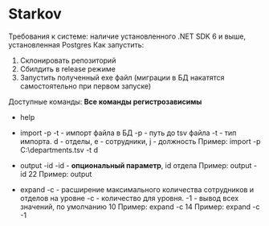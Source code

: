 # Starkov
Требования к системе: наличие установленного .NET SDK 6 и выше, установленная Postgres
Как запустить:
1. Склонировать репозиторий
2. Сбилдить в release режиме
3. Запустить полученный exe файл (миграции в БД накатятся самостоятельно при первом запуске)

Доступные команды:
**Все команды регистрозависимы**
- help

- import -p <path> -t <type> - импорт файла в БД
  -p <path> - путь до tsv файла
  -t <type> - тип импорта. d - отделы, e - сотрудники, j - должность
  Пример: import -p C:\departments.tsv -t d
  
- output -id <id>
  -id <id> - **опциональный параметр**, id отдела
  Пример: output -id 22
  Пример: output
  
- expand -c <count> - расширение максимального количества сотрудников и отделов на уровне
  -c <count> - количество для уровня. -1 - вывод всех значений, по умолчанию 10
  Пример: expand -c 14
  Пример: expand -c -1
  
